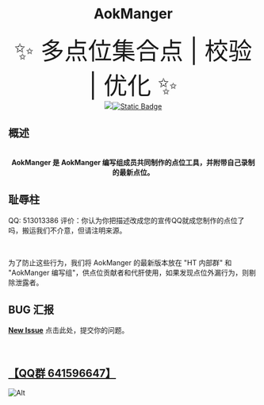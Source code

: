 <div align="center">

# AokManger
<font size="7">✨ 多点位集合点 | 校验 | 优化 ✨</font><br>
<a href="https://github.com/Xrhhhilo/AokManger/commits/main"><img src="https://img.shields.io/github/last-commit/Xrhhhilo/AokManger?label=Last%20Commit&logo=Github&style=flat-square"></a>[![Static Badge](https://img.shields.io/badge/QQ%20%E7%BE%A4-641596647-green?style=flat-square)](http://qm.qq.com/cgi-bin/qm/qr?_wv=1027&k=OAq2sc9yqgXzipp_Csr6jJXVpz6DUCm2&authKey=MK1LLCNDnGSZOLMAV5DrU%2BCr8qDccmFi3U6QGbj1wM%2F9x7Lk5HoT193wx2BBgju3&noverify=0&group_code=641596647)

</div>

## 概述

<div align="center">

<br>
<strong>AokManger 是 AokManger 编写组成员共同制作的点位工具，并附带自己录制的最新点位。</strong><br>

</div>

## 耻辱柱

QQ: 513013386 
评价：你认为你把描述改成您的宣传QQ就成您制作的点位了吗，搬运我们不介意，但请注明来源。

<br>

为了防止这些行为，我们将 AokManger 的最新版本放在 "HT 内部群" 和 "AokManger 编写组"，供点位贡献者和代肝使用，如果发现点位外漏行为，则剔除泄露者。
## BUG 汇报

[**New Issue**](https://github.com/Xrhhhilo/AokManger/issues/new) 点击此处，提交你的问题。

<br>

## [【QQ群 641596647】](https://hacktools.store/qqgroup)
![Alt](https://repobeats.axiom.co/api/embed/973e91abd70379bad4ef4857782026c6841bd27e.svg "Repobeats analytics image")